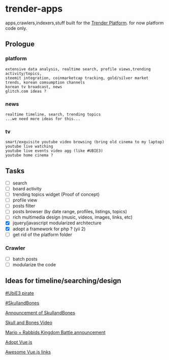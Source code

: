 # trender-apps
apps,crawlers,indexers,stuff built for the [Trender Platform](https://github.com/0xae/trender).
for now platform code only.

## Prologue 
### platform 
    extensive data analysis, realtime search, profile views,trending activity/topics,
    steemit integration, coinmarketcap tracking, gold/silver market trends, korean comsumption channels
    korean tv broadcast, news
    glitch.com ideas ?
    
### news 
    realtime timeline, search, trending topics
    ...we need more ideas for this...
    
### tv 
    smart/exquisite youtube video browsing (bring old cinema to my laptop)
    youtube live watching
    youtube live events video agg (like #UBIE3)
    youtube home cinema ?

## Tasks

- [ ] search
- [ ] board activity
- [ ] trending topics widget (Proof of concept)
- [ ] profile view
- [ ] posts filter
- [ ] posts browser (by date range, profiles, listings, topics)
- [ ] rich multimedia design  (music, videos, images, links, etc)
- [X] jquery/javascript modularized architecture
- [X] adopt a framework for php ? (yii 2)
- [ ] get rid of the platform folder

### Crawler
- [ ] batch posts
- [ ] modularize the code

## Ideas for timeline/searching/design
[#UbiE3 pirate](https://twitter.com/search?q=%23UbiE3%20pirate&src=typd)

[#SkullandBones](https://twitter.com/hashtag/SkullandBones?src=hash)

[Announcement of SkullandBones](https://www.polygon.com/e3/2017/6/12/15785604/skull-and-bones-ubisofts-new-multiplayer-pirate-game-announced)

[Skull and Bones Video](https://www.youtube.com/watch?v=u-YsFiil8yY)

[Mario + Rabbids Kingdom Battle announcement](https://twitter.com/search?q=%22Rabbids%20Kingdom%20Battle%22&src=tren)

[Adopt Vue.js](https://vuejs.org/v2/guide/)

[Awesome Vue.js links](https://github.com/vuejs/awesome-vue)

